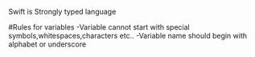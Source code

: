Swift is Strongly typed language

#Rules for variables
 -Variable cannot start with special symbols,whitespaces,characters etc..
 -Variable name should begin with alphabet or underscore
